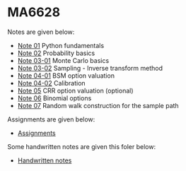 # MA6628

Notes are given below:

- [Note 01](L01s01.ipynb) Python fundamentals
- [Note 02](L02s01.ipynb) Probability basics
- [Note 03-01](L03s01.ipynb) Monte Carlo basics
- [Note 03-02](L03s02.ipynb) Sampling - Inverse transform method
- [Note 04-01](L04s01.ipynb) BSM option valuation
- [Note 04-02](L04s02.ipynb) Calibration
- [Note 05](L05s01.ipynb) CRR option valuation (optional)
- [Note 06](B03898_04_codes/Note01.ipynb) Binomial options
- [Note 07](RandomWalk01.ipynb) Random walk construction for the sample path


Assignments are given below:

- [Assignments](Assignments.ipynb)

Some handwritten notes are given this foler below:

- [Handwritten notes](https://github.com/songqsh/MA6628v02/tree/master/pdf)
